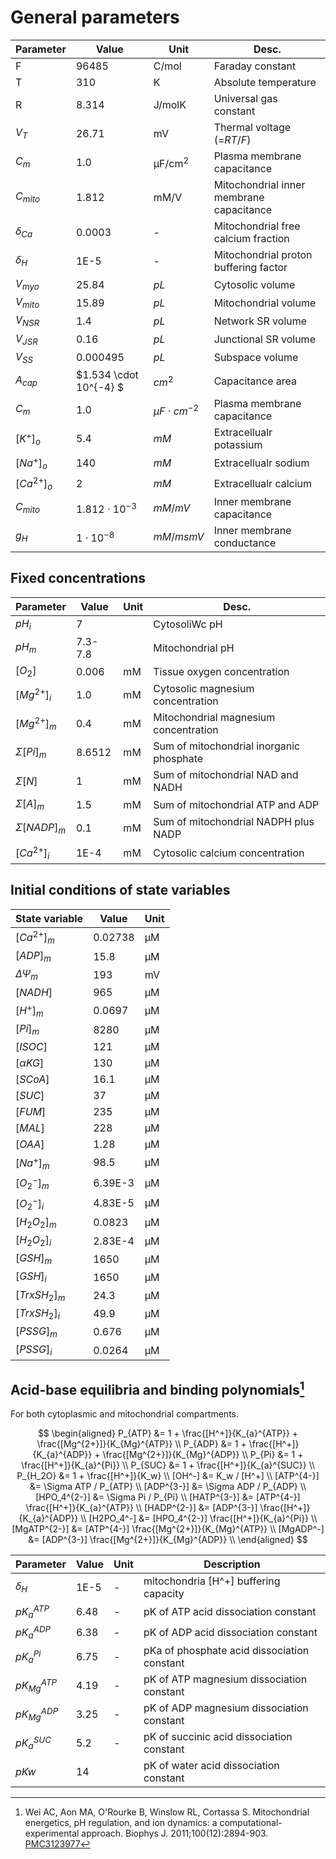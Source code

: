 # General parameters

| Parameter       | Value                  | Unit                  | Desc.                                    |
| --------------- | ---------------------- | --------------------- | ---------------------------------------- |
| F               | 96485                  | C/mol                 | Faraday constant                         |
| T               | 310                    | K                     | Absolute temperature                     |
| R               | 8.314                  | J/molK                | Universal gas constant                   |
| $V_T$           | 26.71                  | mV                    | Thermal voltage (=${RT}/{F}$)            |
| $C_m$           | 1.0                    | $\text{μF/cm}^2$      | Plasma membrane capacitance              |
| $C_{mito}$      | 1.812                  | mM/V                  | Mitochondrial inner membrane capacitance |
| $\delta_{Ca}$   | 0.0003                 | -                     | Mitochondrial free calcium fraction      |
| $\delta_H$      | 1E-5                   | -                     | Mitochondrial proton buffering factor    |
| $V_{myo}$       | $25.84$                | $pL$                  | Cytosolic volume                         |
| $V_{mito}$      | $15.89$                | $pL$                  | Mitochondrial volume                     |
| $V_{NSR}$       | $1.4$                  | $pL$                  | Network SR volume                        |
| $V_{JSR}$       | $0.16$                 | $pL$                  | Junctional SR volume                     |
| $V_{SS}$        | $0.000495$             | $pL$                  | Subspace volume                          |
| $A_{cap}$       | $1.534 \cdot 10^{-4} $ | $cm^{2}$              | Capacitance area                         |
| $C_{m}$         | $1.0$                  | $\mu F \cdot cm^{-2}$ | Plasma membrane capacitance              |
| $[K^+]_{o}$     | $5.4$                  | $mM$                  | Extracellualr potassium                  |
| $[Na^+]_{o}$    | $140$                  | $mM$                  | Extracellualr sodium                     |
| $[Ca^{2+}]_{o}$ | $2$                    | $mM$                  | Extracellualr calcium                    |
| $C_{mito}$      | $1.812 \cdot 10^{-3}$  | $mM/mV$               | Inner membrane capacitance               |
| $g_{H}$         | $1 \cdot 10^{-8}$      | $mM/msmV$             | Inner membrane conductance               |


## Fixed concentrations

| Parameter          | Value   | Unit | Desc.                                    |
| ------------------ | ------- | ---- | ---------------------------------------- |
| $pH_i$             | 7       |      | CytosoliWc pH                            |
| $pH_m$             | 7.3-7.8 |      | Mitochondrial pH                         |
| $[O_2]$            | 0.006   | mM   | Tissue oxygen concentration              |
| $[Mg^{2+}]_i$      | 1.0     | mM   | Cytosolic magnesium concentration        |
| $[Mg^{2+}]_m$      | 0.4     | mM   | Mitochondrial magnesium concentration    |
| $\Sigma[Pi]_m$     | 8.6512  | mM   | Sum of mitochondrial inorganic phosphate |
| $\Sigma{[N]}$      | 1       | mM   | Sum of mitochondrial NAD and NADH        |
| $\Sigma[A]_m$      | 1.5     | mM   | Sum of mitochondrial ATP and ADP         |
| $\Sigma{[NADP]_m}$ | 0.1     | mM   | Sum of mitochondrial NADPH plus NADP     |
| $[Ca^{2+}]_i$      | 1E-4    | mM   | Cytosolic calcium concentration          |

## Initial conditions of state variables

| State variable | Value   | Unit |
| -------------- | ------- | ---- |
| $[Ca^{2+}]_m$  | 0.02738 | μM   |
| $[ADP]_m$      | 15.8    | μM   |
| $\Delta\Psi_m$ | 193     | mV   |
| $[NADH]$       | 965     | μM   |
| $[H^+]_m$      | 0.0697  | μM   |
| $[Pi]_m$       | 8280    | μM   |
| $[ISOC]$       | 121     | μM   |
| $[\alpha KG]$  | 130     | μM   |
| $[SCoA]$       | 16.1    | μM   |
| $[SUC]$        | 37      | μM   |
| $[FUM]$        | 235     | μM   |
| $[MAL]$        | 228     | μM   |
| $[OAA]$        | 1.28    | μM   |
| $[Na^+]_m$     | 98.5    | μM   |
| $[O_2^-]_m$    | 6.39E-3 | μM   |
| $[O_2^-]_i$    | 4.83E-5 | μM   |
| $[H_2O_2]_m$   | 0.0823  | μM   |
| $[H_2O_2]_i$   | 2.83E-4 | μM   |
| $[GSH]_m$      | 1650    | μM   |
| $[GSH]_i$      | 1650    | μM   |
| $[TrxSH_2]_m$  | 24.3    | μM   |
| $[TrxSH_2]_i$  | 49.9    | μM   |
| $[PSSG]_m$     | 0.676   | μM   |
| $[PSSG]_i$     | 0.0264  | μM   |

## Acid-base equilibria and binding polynomials[^Wei2011]

For both cytoplasmic and mitochondrial compartments.

$$
\begin{aligned}
P_{ATP} &= 1 + \frac{[H^+]}{K_{a}^{ATP}} + \frac{[Mg^{2+}]}{K_{Mg}^{ATP}}  \\
P_{ADP} &= 1 + \frac{[H^+]}{K_{a}^{ADP}} + \frac{[Mg^{2+}]}{K_{Mg}^{ADP}}  \\
P_{Pi} &= 1 + \frac{[H^+]}{K_{a}^{Pi}}      \\
P_{SUC} &= 1 + \frac{[H^+]}{K_{a}^{SUC}}    \\
P_{H_2O} &= 1 + \frac{[H^+]}{K_w}     \\
[OH^-] &= K_w / [H^+]     \\
[ATP^{4-}] &= \Sigma ATP / P_{ATP}   \\
[ADP^{3-}] &= \Sigma ADP / P_{ADP}   \\
[HPO_4^{2-}] &= \Sigma Pi / P_{Pi}   \\
[HATP^{3-}] &= [ATP^{4-}] \frac{[H^+]}{K_{a}^{ATP}}  \\
[HADP^{2-}] &= [ADP^{3-}] \frac{[H^+]}{K_{a}^{ADP}}  \\
[H2PO_4^-] &= [HPO_4^{2-}] \frac{[H^+]}{K_{a}^{Pi}} \\
[MgATP^{2-}] &= [ATP^{4-}] \frac{[Mg^{2+}]}{K_{Mg}^{ATP}}  \\
[MgADP^-] &= [ADP^{3-}] \frac{[Mg^{2+}]}{K_{Mg}^{ADP}}  \\
\end{aligned}
$$

| Parameter       | Value | Unit | Description                                 |
| --------------- | ----- | ---- | ------------------------------------------- |
| $\delta_H$      | 1E-5  | -    | mitochondria [H^+] buffering capacity       |
| $pK_{a}^{ATP}$  | 6.48  | -    | pK of ATP acid dissociation constant        |
| $pK_{a}^{ADP}$  | 6.38  | -    | pK of ADP acid dissociation constant        |
| $pK_{a}^{Pi}$   | 6.75  | -    | pKa of phosphate acid dissociation constant |
| $pK_{Mg}^{ATP}$ | 4.19  | -    | pK of ATP magnesium dissociation constant   |
| $pK_{Mg}^{ADP}$ | 3.25  | -    | pK of ADP magnesium dissociation constant   |
| $pK_{a}^{SUC}$  | 5.2   | -    | pK of succinic acid dissociation constant   |
| $pKw$           | 14    |      | pK of water acid dissociation constant      |


[^Wei2011]: Wei AC, Aon MA, O'Rourke B, Winslow RL, Cortassa S. Mitochondrial energetics, pH regulation, and ion dynamics: a computational-experimental approach. Biophys J. 2011;100(12):2894-903. [PMC3123977](https://www.ncbi.nlm.nih.gov/pmc/articles/PMC3123977/)
